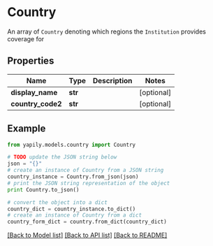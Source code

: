 # Country

An array of `Country` denoting which regions the `Institution` provides coverage for

## Properties
Name | Type | Description | Notes
------------ | ------------- | ------------- | -------------
**display_name** | **str** |  | [optional] 
**country_code2** | **str** |  | [optional] 

## Example

```python
from yapily.models.country import Country

# TODO update the JSON string below
json = "{}"
# create an instance of Country from a JSON string
country_instance = Country.from_json(json)
# print the JSON string representation of the object
print Country.to_json()

# convert the object into a dict
country_dict = country_instance.to_dict()
# create an instance of Country from a dict
country_form_dict = country.from_dict(country_dict)
```
[[Back to Model list]](../README.md#documentation-for-models) [[Back to API list]](../README.md#documentation-for-api-endpoints) [[Back to README]](../README.md)


